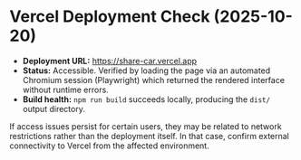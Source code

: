 # Vercel Deployment Check (2025-10-20)

- **Deployment URL:** https://share-car.vercel.app
- **Status:** Accessible. Verified by loading the page via an automated Chromium session (Playwright) which returned the rendered interface without runtime errors.
- **Build health:** `npm run build` succeeds locally, producing the `dist/` output directory.

If access issues persist for certain users, they may be related to network restrictions rather than the deployment itself. In that case, confirm external connectivity to Vercel from the affected environment.
